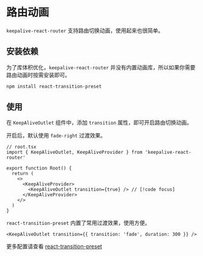 # 路由动画

`keepalive-react-router` 支持路由切换动画，使用起来也很简单。

## 安装依赖

为了库体积优化，`keepalive-react-router` 并没有内置动画库，所以如果你需要路由动画时按需安装即可。

```bash
npm install react-transition-preset
```

## 使用

在 `KeepAliveOutlet` 组件中，添加 `transition` 属性，即可开启路由切换动画。

开启后，默认使用 `fade-right` 过渡效果。

```tsx
// root.tsx
import { KeepAliveOutlet, KeepAliveProvider } from 'keepalive-react-router'

export function Root() {
  return (
    <>
      <KeepAliveProvider>
        <KeepAliveOutlet transition={true} /> // [!code focus]
      </KeepAliveProvider>
    </>
  )
}
```
`react-transition-preset` 内置了常用过渡效果，使用方便。

```tsx
<KeepAliveOutlet transition={{ transition: 'fade', duration: 300 }} /> 
```

更多配置请查看 [react-transition-preset](https://github.com/hemengke1997/react-transition-preset)
